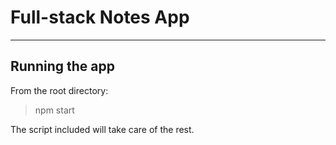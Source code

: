 # Full-stack Notes App

---

## Running the app

From the root directory:

> npm start

The script included will take care of the rest.

